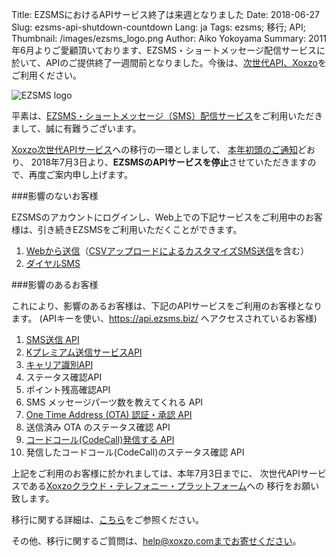 Title: EZSMSにおけるAPIサービス終了は来週となりました
Date: 2018-06-27
Slug: ezsms-api-shutdown-countdown
Lang: ja
Tags: ezsms; 移行; API; 
Thumbnail: /images/ezsms_logo.png
Author: Aiko Yokoyama
Summary: 2011年6月よりご愛顧頂いております、EZSMS・ショートメッセージ配信サービスに於いて、APIのご提供終了一週間前となりました。今後は、[次世代API、Xoxzo](https://www.xoxzo.com/ja/)をご利用ください。

![EZSMS logo](/images/ezsms_logo.png)

平素は、[EZSMS・ショートメッセージ（SMS）配信サービス](https://www.ezsms.biz/ja)をご利用いただきまして、誠に有難うございます。

[Xoxzo次世代APIサービス](https://www.xoxzo.com/ja/)への移行の一環としまして、
[本年初頭のご通知](https://blog.xoxzo.com/ja/2018/01/05/ezsms-api-shutting-down/)どおり、
2018年7月3日より、**EZSMSのAPIサービスを停止**させていただきますので、再度ご案内申し上げます。

###影響のないお客様

EZSMSのアカウントにログインし、Web上での下記サービスをご利用中のお客様は、引き続きEZSMSをご利用いただくことができます。

1. [Webから送信](https://www.ezsms.biz/ja/faq/web-sms/)（[CSVアップロードによるカスタマイズSMS送信](https://www.ezsms.biz/ja/faq/csv-sms/)を含む）
2. [ダイヤルSMS](https://www.ezsms.biz/ja/faq/dialsms/)


###影響のあるお客様

これにより、影響のあるお客様は、下記のAPIサービスをご利用のお客様となります。
(APIキーを使い、https://api.ezsms.biz/ へアクセスされているお客様)

1. [SMS送信 API](https://www.ezsms.biz/ja/faq/short-messaging-api/)
2. [Kプレミアム送信サービスAPI](https://www.ezsms.biz/ja/faq/kddi-premium/)
3. [キャリア識別API](https://www.ezsms.biz/ja/faq/carrier-search-api/)
4. ステータス確認API
5. ポイント残高確認API
6. SMS メッセージパーツ数を教えてくれる API
7. [One Time Address (OTA) 認証・承認 API](https://www.ezsms.biz/ja/faq/mobile-authentication-api/)
8. 送信済み OTA のステータス確認 API
9. [コードコール(CodeCall)発信する API](https://www.ezsms.biz/ja/faq/codecall/)
10. 発信したコードコール(CodeCall)のステータス確認 API

上記をご利用のお客様に於かれましては、本年7月3日までに、
次世代APIサービスである[Xoxzoクラウド・テレフォニー・プラットフォーム](https://www.xoxzo.com/ja/)への
移行をお願い致します。

移行に関する詳細は、[こちら](https://blog.xoxzo.com/ja/2017/12/26/transition-from-ezsms-to-xoxzo/)をご参照ください。

その他、移行に関するご質問は、help@xoxzo.comまでお寄せください。


